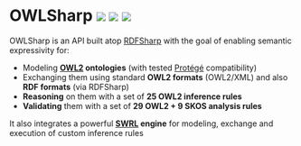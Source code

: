 # OWLSharp <a href="https://github.com/mdesalvo/OWLSharp/releases"><img src="https://img.shields.io/nuget/v/OWLSharp?style=flat-square&color=abcdef&logo=nuget&label=version"/></a> <a href="https://www.nuget.org/packages/OWLSharp"><img src="https://img.shields.io/nuget/dt/OWLSharp?style=flat-square&color=abcdef&logo=nuget&label=downloads"/></a> <a href="https://app.codecov.io/gh/mdesalvo/OWLSharp"><img src="https://img.shields.io/codecov/c/github/mdesalvo/OWLSharp?style=flat-square&color=04aa6d&logo=codecov&label=coverage"/></a>

OWLSharp is an API built atop <a href="https://github.com/mdesalvo/RDFSharp">RDFSharp</a> with the goal of enabling semantic expressivity for:
<ul>
  <li>Modeling <b><a href="https://www.w3.org/TR/owl2-overview/">OWL2</a> ontologies</b> (with tested <a href="https://protege.stanford.edu/">Protégé</a> compatibility)</li>
  <li>Exchanging them using standard <b>OWL2 formats</b> (OWL2/XML) and also <b>RDF formats</b> (via RDFSharp)
  <li><b>Reasoning</b> on them with a set of <b>25 OWL2 inference rules</b></li>
  <li><b>Validating</b> them with a set of <b>29 OWL2 + 9 SKOS analysis rules</b></li>
</ul>
It also integrates a powerful <b><a href="https://www.w3.org/submissions/SWRL/">SWRL</a> engine</b> for modeling, exchange and execution of custom inference rules

